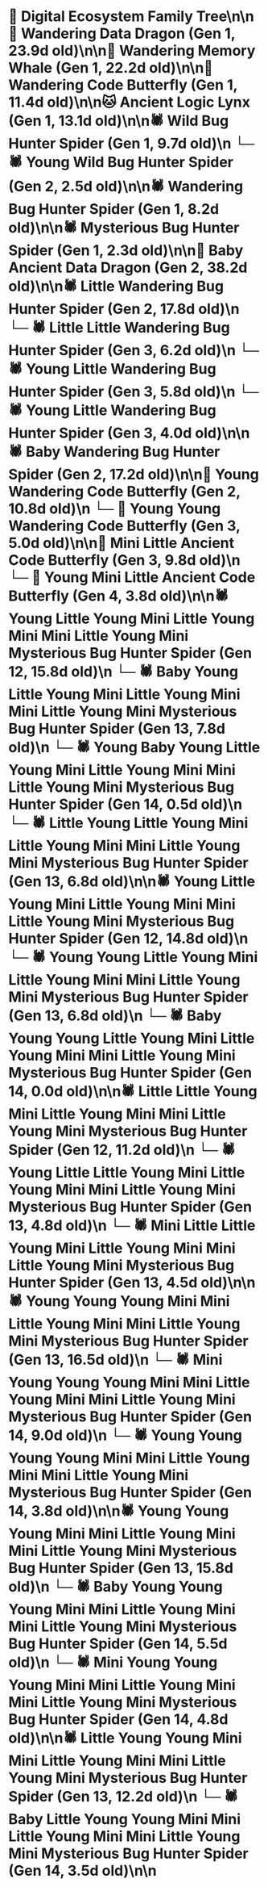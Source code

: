 # 🌳 Digital Ecosystem Family Tree\n\n🐉 Wandering Data Dragon (Gen 1, 23.9d old)\n\n🐋 Wandering Memory Whale (Gen 1, 22.2d old)\n\n🦋 Wandering Code Butterfly (Gen 1, 11.4d old)\n\n🐱 Ancient Logic Lynx (Gen 1, 13.1d old)\n\n🕷️ Wild Bug Hunter Spider (Gen 1, 9.7d old)\n  └─ 🕷️ Young Wild Bug Hunter Spider (Gen 2, 2.5d old)\n\n🕷️ Wandering Bug Hunter Spider (Gen 1, 8.2d old)\n\n🕷️ Mysterious Bug Hunter Spider (Gen 1, 2.3d old)\n\n🐉 Baby Ancient Data Dragon (Gen 2, 38.2d old)\n\n🕷️ Little Wandering Bug Hunter Spider (Gen 2, 17.8d old)\n  └─ 🕷️ Little Little Wandering Bug Hunter Spider (Gen 3, 6.2d old)\n  └─ 🕷️ Young Little Wandering Bug Hunter Spider (Gen 3, 5.8d old)\n  └─ 🕷️ Young Little Wandering Bug Hunter Spider (Gen 3, 4.0d old)\n\n🕷️ Baby Wandering Bug Hunter Spider (Gen 2, 17.2d old)\n\n🦋 Young Wandering Code Butterfly (Gen 2, 10.8d old)\n  └─ 🦋 Young Young Wandering Code Butterfly (Gen 3, 5.0d old)\n\n🦋 Mini Little Ancient Code Butterfly (Gen 3, 9.8d old)\n  └─ 🦋 Young Mini Little Ancient Code Butterfly (Gen 4, 3.8d old)\n\n🕷️ Young Little Young Mini Little Young Mini Mini Little Young Mini Mysterious Bug Hunter Spider (Gen 12, 15.8d old)\n  └─ 🕷️ Baby Young Little Young Mini Little Young Mini Mini Little Young Mini Mysterious Bug Hunter Spider (Gen 13, 7.8d old)\n    └─ 🕷️ Young Baby Young Little Young Mini Little Young Mini Mini Little Young Mini Mysterious Bug Hunter Spider (Gen 14, 0.5d old)\n  └─ 🕷️ Little Young Little Young Mini Little Young Mini Mini Little Young Mini Mysterious Bug Hunter Spider (Gen 13, 6.8d old)\n\n🕷️ Young Little Young Mini Little Young Mini Mini Little Young Mini Mysterious Bug Hunter Spider (Gen 12, 14.8d old)\n  └─ 🕷️ Young Young Little Young Mini Little Young Mini Mini Little Young Mini Mysterious Bug Hunter Spider (Gen 13, 6.8d old)\n    └─ 🕷️ Baby Young Young Little Young Mini Little Young Mini Mini Little Young Mini Mysterious Bug Hunter Spider (Gen 14, 0.0d old)\n\n🕷️ Little Little Young Mini Little Young Mini Mini Little Young Mini Mysterious Bug Hunter Spider (Gen 12, 11.2d old)\n  └─ 🕷️ Young Little Little Young Mini Little Young Mini Mini Little Young Mini Mysterious Bug Hunter Spider (Gen 13, 4.8d old)\n  └─ 🕷️ Mini Little Little Young Mini Little Young Mini Mini Little Young Mini Mysterious Bug Hunter Spider (Gen 13, 4.5d old)\n\n🕷️ Young Young Young Mini Mini Little Young Mini Mini Little Young Mini Mysterious Bug Hunter Spider (Gen 13, 16.5d old)\n  └─ 🕷️ Mini Young Young Young Mini Mini Little Young Mini Mini Little Young Mini Mysterious Bug Hunter Spider (Gen 14, 9.0d old)\n  └─ 🕷️ Young Young Young Young Mini Mini Little Young Mini Mini Little Young Mini Mysterious Bug Hunter Spider (Gen 14, 3.8d old)\n\n🕷️ Young Young Young Mini Mini Little Young Mini Mini Little Young Mini Mysterious Bug Hunter Spider (Gen 13, 15.8d old)\n  └─ 🕷️ Baby Young Young Young Mini Mini Little Young Mini Mini Little Young Mini Mysterious Bug Hunter Spider (Gen 14, 5.5d old)\n  └─ 🕷️ Mini Young Young Young Mini Mini Little Young Mini Mini Little Young Mini Mysterious Bug Hunter Spider (Gen 14, 4.8d old)\n\n🕷️ Little Young Young Mini Mini Little Young Mini Mini Little Young Mini Mysterious Bug Hunter Spider (Gen 13, 12.2d old)\n  └─ 🕷️ Baby Little Young Young Mini Mini Little Young Mini Mini Little Young Mini Mysterious Bug Hunter Spider (Gen 14, 3.5d old)\n\n